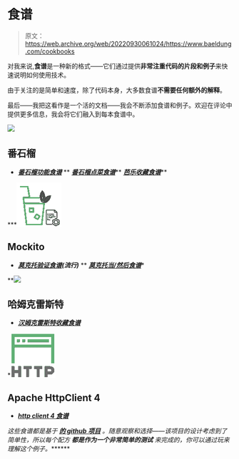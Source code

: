 # 食谱

> 原文：<https://web.archive.org/web/20220930061024/https://www.baeldung.com/cookbooks>

对我来说,**食谱**是一种新的格式——它们通过提供**非常注重代码的片段和例子**来快速说明如何使用技术。

由于关注的是简单和速度，除了代码本身，大多数食谱**不需要任何额外的解释**。

最后——我把这看作是一个活的文档——我会不断添加食谱和例子。欢迎在评论中提供更多信息，我会将它们融入到每本食谱中。

![](img/4508603789bc2c29d397d182e0d42c97.png)

## 番石榴

*   ***[番石榴功能食谱](/web/20220120013340/https://www.baeldung.com/guava-functions-predicates)***
**   ***[番石榴点菜食谱](/web/20220120013340/https://www.baeldung.com/guava-order)*****   ***[芭乐收藏食谱](/web/20220120013340/https://www.baeldung.com/guava-collections)*****

***![](img/36e42b6eb011487a9057d740e0183db4.png)

## Mockito

*   ***[莫克托验证食谱](/web/20220120013340/https://www.baeldung.com/mockito-verify)(流行)***
**   ***[莫克托当/然后食谱](/web/20220120013340/https://www.baeldung.com/mockito-behavior)****

**![](img/1f7fe32befbc893a91d66a48ac7bfe1c.png)

## 哈姆克雷斯特

*   ***[汉姆克雷斯特收藏食谱](/web/20220120013340/https://www.baeldung.com/hamcrest-collections-arrays)***

*![](img/da9ad0c25bed8ce4fd3fe8d2d35d869c.png)

## Apache HttpClient 4

*   ***[http client 4 食谱](/web/20220120013340/https://www.baeldung.com/httpclient4)***

 *这些食谱都是基于 **[的 github 项目](https://web.archive.org/web/20220120013340/https://github.com/eugenp/tutorials "Cookbooks over on github")** 。随意观察和选择——该项目的设计考虑到了简单性，所以每个配方 **都是作为一个非常简单的测试** 来完成的，你可以通过玩来理解这个例子。*******